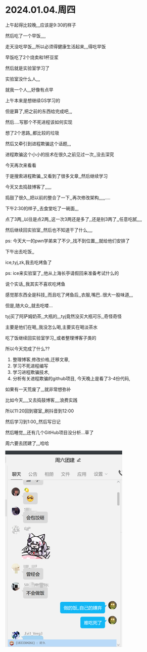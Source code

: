 # 2024.01.04.周四



上午起得比较晚,,,应该是9:30的样子

然后吃了一个早饭,,,,

走天没吃早饭,,,所以必须得健康生活起来,,,得吃早饭

早饭吃了2个烧卖和1杯豆浆

然后就是实验室学习了



实验室没什么人,,,

就我一个人,,,好像有点早

上午本来是想继续GS学习的

但是算了,把之前的东西给完成吧,,,

然后....写那个不死进程该如何实现

想了2个思路,,都比较的垃圾

然后又牵引到进程欺骗这个话题,,,

进程欺骗这个小小的技术在很久之前见过一次,,没去深究

今天再次来看看

于是搜索进程欺骗,,又看到了很多文章,,然后继续学习



今天又去捣鼓博客了,,,,,

捣鼓了很久,,把以前的整合了一下,,再次修改架构,,,,,....



下午2:30的样子,,去食堂吃了一碗面,,,

点了3两,,以往是点2两,,这一次3两还是多了,,还是别3两了,,任意吃腻,,,,

然后继续回实验室,,然后也不知道干了什么,,,,

ps: 今天大一的pwn学弟来了不少,,找不到位置,,,就给他们安排了



下午出去吃饭,,

ice,tyj,zk,我去吃烤鱼了

ps: ice来实验室了,,他从上海长亭请假回来准备考试什么的

说个实话,,我其实不喜欢吃烤鱼

感觉那东西全是科技,,而且吃了烤鱼后,,衣服,嘴巴..很大一股味道,,,

但是,随大众,,就去吃喽...



tyj买了阿萨姆奶茶,,大瓶的,,,tyj竟然没买大瓶可乐,,奇怪奇怪

主要是他们在喝,,我没怎么喝,主要实在喝淡茶水



吃了饭继续回实验室学习,,或者整理博客子类的



所以今天完成了什么??

1. 整理博客,修改价格,迁移文章,
2. 学习不死进程编写
3. 学习进程欺骗技术,
4. 分析有关进程欺骗的github项目, 今天晚上是看了3-4份代码,



如果有一天荒废了,,,就非常想弥补

比如今天,,,,又去捣鼓博客,,,,浪费实践

所以11:20回到寝室,,刷抖音到12:00

然后学习到1:00,,然后写日记

然后睡觉,,,还有几个GitHub项目没分析...草了



周六要去团建了,,,哈哈



![image-20240109111035744](./img/image-20240109111035744.png)



